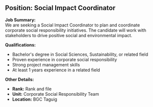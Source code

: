 ## **Position: Social Impact Coordinator**

**Job Summary:**  
We are seeking a Social Impact Coordinator to plan and coordinate corporate social responsibility initiatives. The candidate will work with stakeholders to drive positive social and environmental impact.

**Qualifications:**  
- Bachelor's degree in Social Sciences, Sustainability, or related field
- Proven experience in corporate social responsibility
- Strong project management skills
- At least 1 years experience in a related field

**Other Details:**
- **Rank:** Rank and file
- **Unit:** Corporate Social Responsibility Team
- **Location:** BGC Taguig